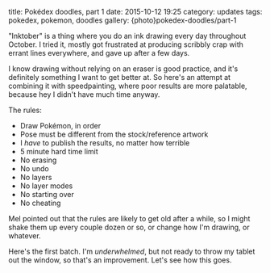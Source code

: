 title: Pokédex doodles, part 1
date: 2015-10-12 19:25
category: updates
tags: pokedex, pokemon, doodles
gallery: {photo}pokedex-doodles/part-1

"Inktober" is a thing where you do an ink drawing every day throughout October.  I tried it, mostly got frustrated at producing scribbly crap with errant lines everywhere, and gave up after a few days.

I know drawing without relying on an eraser is good practice, and it's definitely something I want to get better at.  So here's an attempt at combining it with speedpainting, where poor results are more palatable, because hey I didn't have much time anyway.

The rules:

* Draw Pokémon, in order
* Pose must be different from the stock/reference artwork
* I _have_ to publish the results, no matter how terrible
* 5 minute hard time limit
* No erasing
* No undo
* No layers
* No layer modes
* No starting over
* No cheating

Mel pointed out that the rules are likely to get old after a while, so I might shake them up every couple dozen or so, or change how I'm drawing, or whatever.

Here's the first batch.  I'm _underwhelmed_, but not ready to throw my tablet out the window, so that's an improvement.  Let's see how this goes.

